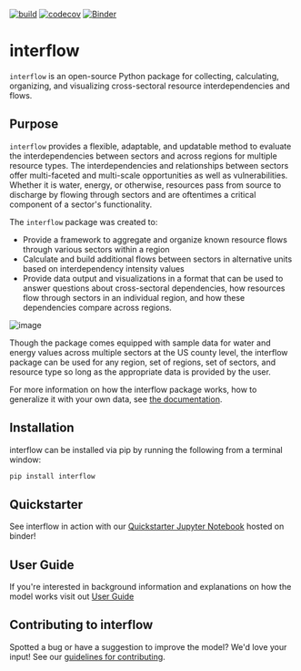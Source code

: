 [![build](https://github.com/pnnl/interflow/actions/workflows/build.yml/badge.svg)](https://github.com/pnnl/interflow/actions/workflows/build.yml)
[![codecov](https://codecov.io/gh/pnnl/interflow/branch/main/graph/badge.svg)](https://codecov.io/gh/pnnl/interflow)
[![Binder](https://mybinder.org/badge_logo.svg)](https://mybinder.org/v2/gh/pnnl/interflow/664ea82edcf66725bf3be0e7e4917a4bea022fe4?urlpath=lab%2Ftree%2FQuickstarter.ipynb)



# interflow

`interflow` is an open-source Python package for collecting, calculating, organizing, and visualizing cross-sectoral 
resource interdependencies and flows.

## Purpose
`interflow` provides a flexible, adaptable, and updatable method to evaluate the interdependencies 
between sectors and across regions for multiple resource types. The interdependencies and relationships between 
sectors offer multi-faceted and multi-scale opportunities as well as vulnerabilities. Whether it is water, energy, 
or otherwise, resources pass from source to discharge by flowing through sectors and are oftentimes a critical 
component of a sector's functionality.

The `interflow` package was created to:

* Provide a framework to aggregate and organize known resource flows through various sectors within a region
* Calculate and build additional flows between sectors in alternative units based on interdependency 
intensity values
* Provide data output and visualizations in a format that can be used to answer questions about cross-sectoral 
dependencies, how resources flow through sectors in an individual region, and how these dependencies compare across 
regions.

![image](https://user-images.githubusercontent.com/74064300/160015899-589b5928-bdac-4319-ab99-62413fa05210.png)


Though the package comes equipped with sample data for water and energy values across multiple sectors at the US county 
level, the interflow package can be used for any region, set of regions, set of sectors, and resource type so long as
the appropriate data is provided by the user. 

For more information on how the interflow package works, how to generalize it with your own data, see [the 
documentation](https://pnnl.github.io/interflow/).

## Installation

interflow can be installed via pip by running the following from a terminal window:

```bash
pip install interflow
```

## Quickstarter

See interflow in action with our [Quickstarter Jupyter Notebook](https://mybinder.org/v2/gh/pnnl/interflow/664ea82edcf66725bf3be0e7e4917a4bea022fe4?urlpath=lab%2Ftree%2FQuickstarter.ipynb) hosted on binder!

## User Guide

If you're interested in background information and explanations on how the model works visit out [User Guide](https://pnnl.github.io/interflow/user_guide.html)

## Contributing to interflow

Spotted a bug or have a suggestion to improve the model? We'd love your input! See our [guidelines for contributing](https://pnnl.github.io/interflow/contributing.html).


